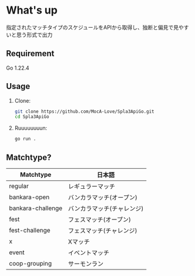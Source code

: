 # What's up

指定されたマッチタイプのスケジュールをAPIから取得し、独断と偏見で見やすいと思う形式で出力

## Requirement
Go 1.22.4

## Usage

1. Clone:

    ```bash
    git clone https://github.com/MocA-Love/Spla3ApiGo.git
    cd Spla3ApiGo
    ```

2. Ruuuuuuuun:

    ```bash
    go run .
    ```


## Matchtype?

| Matchtype          | 日本語                    |
|--------------------|---------------------------|
| regular            | レギュラーマッチ           |
| bankara-open       | バンカラマッチ(オープン)   |
| bankara-challenge  | バンカラマッチ(チャレンジ) |
| fest               | フェスマッチ(オープン)     |
| fest-challenge     | フェスマッチ(チャレンジ)   |
| x                  | Xマッチ                   |
| event              | イベントマッチ            |
| coop-grouping      | サーモンラン              |
